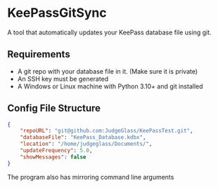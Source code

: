 # KeePassGitSync

A tool that automatically updates your KeePass database file using git.

## Requirements

- A git repo with your database file in it. (Make sure it is private)
- An SSH key must be generated
- A Windows or Linux machine with Python 3.10+ and git installed

## Config File Structure

```json
{
    "repoURL": "git@github.com:JudgeGlass/KeePassTest.git",
    "databaseFile": "KeePass_Database.kdbx",
    "location": "/home/judgeglass/Documents/",
    "updateFrequency": 5.0,
    "showMessages": false
}
```

The program also has mirroring command line arguments
